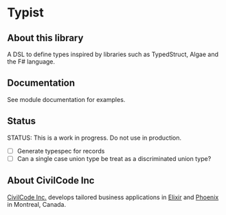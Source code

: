 # Typist

## About this library

A DSL to define types inspired by libraries such as TypedStruct, Algae and the F# language.

## Documentation

See module documentation for examples.

## Status

STATUS: This is a work in progress. Do not use in production.

- [ ] Generate typespec for records
- [ ] Can a single case union type be treat as a discriminated union type?

## About CivilCode Inc

[CivilCode Inc.](http://www.civilcode.io) develops tailored business applications in [Elixir](http://elixir-lang.org/) and [Phoenix](http://www.phoenixframework.org/) in Montreal, Canada.
